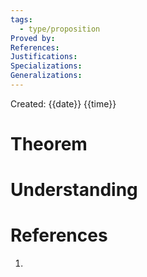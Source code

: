 ```yaml
---
tags:
  - type/proposition
Proved by: 
References: 
Justifications: 
Specializations: 
Generalizations:
---
```

Created: {{date}} {{time}}
# Theorem


# Understanding


# References
1.